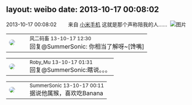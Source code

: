 layout: weibo
date: 2013-10-17 00:08:02
---
<meta name="referrer" content="no-referrer" />

2013-10-17 00:08:02  &nbsp;&nbsp;&nbsp;&nbsp;&nbsp;&nbsp; 来自 <a href="http://app.weibo.com/t/feed/22zMnn" rel="nofollow">小米手机</a>
这就是那个声称陪我的人…… ​​​
![图片](https://ww4.sinaimg.cn/large/6d2a6003jw1e9nh0812vxj20p018gtci.jpg)

<table style="width: 100%;">
  <tr>
    <td style="width: 40px;"><img style="border-radius:50%" src="https://tva3.sinaimg.cn/crop.0.0.639.639.50/6d2a6003jw8f3idy69w2gj20hs0hrt9g.jpg?KID=imgbed,tva&Expires=1624465801&ssig=17hMxrFKcs"></td>
    <td colspan="2"><small>风二码畜 13-10-17 12:30</small><br/>回复@SummerSonic: 你相当了解呀~[馋嘴]</td>
  </tr>
</table>

<table style="width: 100%;">
  <tr>
    <td style="width: 40px;"><img style="border-radius:50%" src="https://tva2.sinaimg.cn/crop.0.0.180.180.50/81fd9f09jw1e8qgp5bmzyj2050050aa8.jpg?KID=imgbed,tva&Expires=1624465801&ssig=vwlwjyZ4ln"></td>
    <td colspan="2"><small>Roby_Mu 13-10-17 01:31</small><br/>回复@SummerSonic:瞎说。。。</td>
  </tr>
</table>

<table style="width: 100%;">
  <tr>
    <td style="width: 40px;"><img style="border-radius:50%" src="https://tvax2.sinaimg.cn/crop.21.138.711.711.50/6d933395ly8gqjfxwl9yfj20nq0zkgnh.jpg?KID=imgbed,tva&Expires=1624465801&ssig=e02dVgB60g"></td>
    <td colspan="2"><small>SummerSonic 13-10-17 00:11</small><br/>据说他属猴，喜欢吃Banana</td>
  </tr>
</table>
